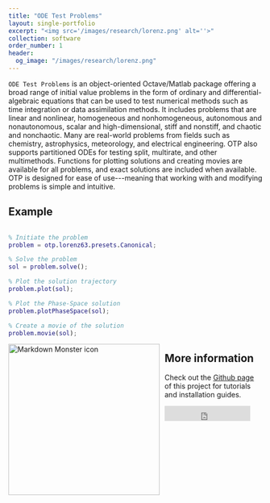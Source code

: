```yaml
---
title: "ODE Test Problems"
layout: single-portfolio
excerpt: "<img src='/images/research/lorenz.png' alt=''>"
collection: software
order_number: 1
header: 
  og_image: "/images/research/lorenz.png"
---
```


`ODE Test Problems` is an object-oriented Octave/Matlab package offering a broad range of initial value problems in the form of ordinary and differential-algebraic equations that can be used to test numerical methods such as time integration or data assimilation methods.  It includes problems that are linear and nonlinear, homogeneous and nonhomogeneous, autonomous and nonautonomous, scalar and high-dimensional, stiff and nonstiff, and chaotic and nonchaotic.  Many are real-world problems from fields such as chemistry, astrophysics, meteorology, and electrical engineering.  OTP also supports partitioned ODEs for testing split, multirate, and other multimethods.  Functions for plotting solutions and creating movies are available for all problems, and exact solutions are included when available. OTP is designed for ease of use---meaning that working with and modifying problems is simple and intuitive.

## Example

```matlab

% Initiate the problem
problem = otp.lorenz63.presets.Canonical;

% Solve the problem
sol = problem.solve();

% Plot the solution trajectory
problem.plot(sol);

% Plot the Phase-Space solution 
problem.plotPhaseSpace(sol);

% Create a movie of the solution 
problem.movie(sol);

```
<img src="/images/lorenz.gif" alt="Markdown Monster icon"   style="float: left; margin-right: 10px" width="300"/> 

## More information
Check out the [Github page](https://github.com/ComputationalScienceLaboratory/ODE-Test-Problems) of this project for tutorials and installation guides.
<iframe src="https://ghbtns.com/github-btn.html?user=ComputationalScienceLaboratory&repo=ODE-Test-Problems&type=star&size=large&text=true" frameborder="0" scrolling="0" width="170" height="30" title="GitHub"></iframe> 
